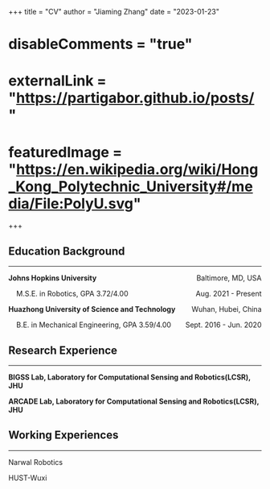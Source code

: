 +++
title = "CV"
author = "Jiaming Zhang"
date = "2023-01-23"
# disableComments = "true"
# externalLink = "https://partigabor.github.io/posts/"
# featuredImage = "https://en.wikipedia.org/wiki/Hong_Kong_Polytechnic_University#/media/File:PolyU.svg"
+++

## Education Background
---
<p style="text-align:left;"><b>Johns Hopkins University</b><span style="float:right;">Baltimore, MD, USA</span></p>
<p style="text-align:left;">&nbsp; &nbsp; M.S.E. in Robotics, GPA 3.72/4.00<span style="float:right;">Aug. 2021 - Present</span></p>

<p style="text-align:left;"><b>Huazhong University of Science and Technology</b><span style="float:right;">Wuhan, Hubei, China</span></p>
<div style="text-align:left;">&nbsp; &nbsp; B.E. in Mechanical Engineering, GPA 3.59/4.00<span style="float:right;">Sept. 2016 - Jun. 2020</span></div>

## Research Experience
---
<p><b>BIGSS Lab, Laboratory for Computational Sensing and Robotics(LCSR), JHU</b></p>
<b>ARCADE Lab, Laboratory for Computational Sensing and Robotics(LCSR), JHU</b>

## Working Experiences
---
<p> Narwal Robotics</p>
<p> HUST-Wuxi </p>



[<i class="fa fa-2x fa-cloud-download"></i>](/files/CV_JiamingZhang.pdf "Download pdf")
